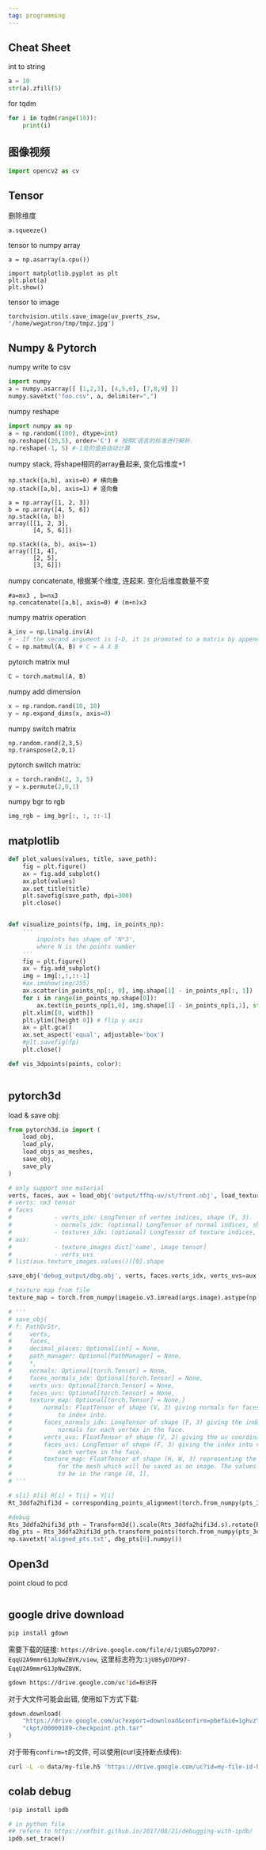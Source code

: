 ```yaml
---
tag: programming
---
```

## Cheat Sheet

int to string

```python
a = 10
str(a).zfill(5)
```

for tqdm
```python
for i in tqdm(range(10)):
	print(i)
```

## 图像视频

```python
import opencv2 as cv
```

## Tensor

删除维度
```
a.squeeze()
```

tensor to numpy array
```
a = np.asarray(a.cpu())

import matplotlib.pyplot as plt
plt.plot(a)
plt.show()
```

tensor to image
```
torchvision.utils.save_image(uv_pverts_zsw, '/home/wegatron/tmp/tmpz.jpg')
```

## Numpy & Pytorch

numpy write to csv

```python
import numpy
a = numpy.asarray([ [1,2,3], [4,5,6], [7,8,9] ])
numpy.savetxt("foo.csv", a, delimiter=",")
```

numpy reshape
```python
import numpy as np
a = np.random((100), dtype=int)
np.reshape((20,5), order='C') # 按照C语言的标准进行解析.
np.reshape(-1, 5) #-1处的值会自动计算
```

numpy stack, 将shape相同的array叠起来, 变化后维度+1
```
np.stack([a,b], axis=0) # 横向叠
np.stack([a,b], axis=1) # 竖向叠

a = np.array([1, 2, 3])
b = np.array([4, 5, 6])
np.stack((a, b))
array([[1, 2, 3],
       [4, 5, 6]])

np.stack((a, b), axis=-1)
array([[1, 4],
       [2, 5],
       [3, 6]])
```

numpy concatenate, 根据某个维度, 连起来. 变化后维度数量不变
```
#a=mx3 , b=nx3 
np.concatenate([a,b], axis=0) # (m+n)x3
```

numpy matrix operation

```python
A_inv = np.linalg.inv(A)
# - If the second argument is 1-D, it is promoted to a matrix by appending a 1 to its dimensions. After matrix multiplication the appended 1 is removed.
C = np.matmul(A, B) # C = A X B
```

pytorch matrix mul
```python
C = torch.matmul(A, B)
```

numpy add dimension

```python
x = np.random.rand(10, 10)
y = np.expand_dims(x, axis=0)
```

numpy switch matrix

```
np.random.rand(2,3,5)
np.transpose(2,0,1)
```

pytorch switch matrix:
```python
x = torch.randn(2, 3, 5) 
y = x.permute(2,0,1)
```

numpy bgr to rgb

```python
img_rgb = img_bgr[:, :, ::-1]
```

## matplotlib

```python
def plot_values(values, title, save_path):
    fig = plt.figure()
    ax = fig.add_subplot()
    ax.plot(values)
    ax.set_title(title)
    plt.savefig(save_path, dpi=300)
    plt.close()


def visualize_points(fp, img, in_points_np):
    '''
        inpoints has shape of 'N*3',
        where N is the points number
    '''
    fig = plt.figure()
    ax = fig.add_subplot()
    img = img[:,:,::-1]
    #ax.imshow(img/255)
    ax.scatter(in_points_np[:, 0], img.shape[1] - in_points_np[:, 1])
    for i in range(in_points_np.shape[0]):
        ax.text(in_points_np[i,0], img.shape[1] - in_points_np[i,1], str(i), color='red')
	plt.xlim([0, width])
	plt.ylim([height 0]) # flip y axis
	ax = plt.gca()
	ax.set_aspect('equal', adjustable='box')
    #plt.savefig(fp)
    plt.close()

def vis_3dpoints(points, color):
	
```


## pytorch3d

load & save obj:
```python
from pytorch3d.io import (
    load_obj,
    load_ply,
    load_objs_as_meshes,
    save_obj,
    save_ply
)

# only support one material
verts, faces, aux = load_obj('output/ffhq-uv/st/front.obj', load_textures=True, device='cuda')
# verts: nx3 tensor
# faces
#            - verts_idx: LongTensor of vertex indices, shape (F, 3).
#            - normals_idx: (optional) LongTensor of normal indices, shape (F, 3).
#            - textures_idx: (optional) LongTensor of texture indices, shape (F, 3).
# aux:
#            - texture_images dict['name', image tensor]
#            - verts_uvs
# list(aux.texture_images.values())[0].shape

save_obj('debug_output/dbg.obj', verts, faces.verts_idx, verts_uvs=aux.verts_uvs, faces_uvs=faces.textures_idx, texture_map=list(aux.texture_images.values())[0])

# texture map from file
texture_map = torch.from_numpy(imageio.v3.imread(args.image).astype(np.float32)/255)

# '''
# save_obj(
# f: PathOrStr,
#     verts,
#     faces,
#     decimal_places: Optional[int] = None,
#     path_manager: Optional[PathManager] = None,
#     *,
#     normals: Optional[torch.Tensor] = None,
#     faces_normals_idx: Optional[torch.Tensor] = None,
#     verts_uvs: Optional[torch.Tensor] = None,
#     faces_uvs: Optional[torch.Tensor] = None,
#     texture_map: Optional[torch.Tensor] = None,)
#         normals: FloatTensor of shape (V, 3) giving normals for faces_normals_idx
#             to index into.
#         faces_normals_idx: LongTensor of shape (F, 3) giving the index into
#             normals for each vertex in the face.
#         verts_uvs: FloatTensor of shape (V, 2) giving the uv coordinate per vertex.
#         faces_uvs: LongTensor of shape (F, 3) giving the index into verts_uvs for
#             each vertex in the face.
#         texture_map: FloatTensor of shape (H, W, 3) representing the texture map
#             for the mesh which will be saved as an image. The values are expected
#             to be in the range [0, 1],
# '''
```

```python
# s[i] X[i] R[i] + T[i] = Y[i]
Rt_3ddfa2hifi3d = corresponding_points_alignment(torch.from_numpy(pts_3ddfa), torch.from_numpy(pts_hifi3d), estimate_scale=True)

#debug
Rts_3ddfa2hifi3d_pth = Transform3d().scale(Rts_3ddfa2hifi3d.s).rotate(Rts_3ddfa2hifi3d.R).translate(Rts_3ddfa2hifi3d.T)
dbg_pts = Rts_3ddfa2hifi3d_pth.transform_points(torch.from_numpy(pts_3ddfa)[None, :])
np.savetxt('aligned_pts.txt', dbg_pts[0].numpy())
```

## Open3d

point cloud to pcd

```python

```

## google drive download

```bash
pip install gdown
```

需要下载的链接: `https://drive.google.com/file/d/1jUB5yD7DP97-EqqU2A9mmr61JpNwZBVK/view`, 这里标志符为:`1jUB5yD7DP97-EqqU2A9mmr61JpNwZBVK`.

```bash
gdown https://drive.google.com/uc?id=标识符
```


对于大文件可能会出错, 使用如下方式下载:
```python
gdown.download(
    "https://drive.google.com/uc?export=download&confirm=pbef&id=1ghvzYXdmiCuX5I757id73jWuRLMCzXAX",
    "ckpt/00000189-checkpoint.pth.tar"
)
```

对于带有`confirm=t`的文件, 可以使用(curl支持断点续传):
```bash
curl -L -o data/my-file.h5 'https://drive.google.com/uc?id=my-file-id-here&confirm=t
```

## colab debug

```python
!pip install ipdb

# in python file
## refere to https://xmfbit.github.io/2017/08/21/debugging-with-ipdb/
ipdb.set_trace()
```